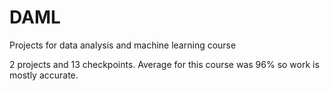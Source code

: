 # DAML
Projects for data analysis and machine learning course

2 projects and 13 checkpoints. Average for this course was 96% so work is mostly accurate.
